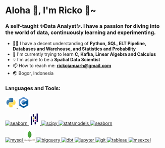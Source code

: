<h1 align="left">Aloha 👋, I'm Ricko 🍍~</h1>
<h3 align="left">A self-taught ✨Data Analyst✨. I have a passion for diving into the world of data, continuously learning and experimenting.</h3>

- 👨‍🏫 I have a decent understanding of **Python, SQL, ELT Pipeline, Databases and Warehouse, and Statistics and Probability**
- 🌱 I'm currently trying to learn **C, Kafka, Linear Algebra and Calculus**
- 💡 I'm aspire to be a **Spatial Data Scientist**
- 📫 How to reach me: **rickojanuarh@gmail.com**
- 🌏 Bogor, Indonesia

<h3 align="left">Languages and Tools:</h3>
<p align="left">
  <a href="https://www.python.org" target="_blank" rel="noreferrer"> 
    <img src="https://raw.githubusercontent.com/devicons/devicon/master/icons/python/python-original.svg" alt="python" width="36" height="36"/>
  </a>
  <a href="https://www.cprogramming.com/" target="_blank" rel="noreferrer"> 
    <img src="https://raw.githubusercontent.com/devicons/devicon/master/icons/c/c-original.svg" alt="c" width="36" height="36"/>
  </a>
</p>

<p align="left">
  <a href="https://seaborn.pydata.org/" target="_blank" rel="noreferrer"> 
    <img src="https://vectorwiki.com/images/rQlsB__numpy.svg" alt="seaborn" width="36" height="36"/>
  </a>
  <a href="https://pandas.pydata.org/" target="_blank" rel="noreferrer"> 
    <img src="https://raw.githubusercontent.com/devicons/devicon/2ae2a900d2f041da66e950e4d48052658d850630/icons/pandas/pandas-original.svg" alt="pandas" width="36" height="36"/>
  </a>
  <a href="https://www.scipy.org/" target="_blank" rel="noferrer"> 
    <img src="https://scipy.org/images/logo.svg" alt="scipy" width="36" height="36"/>
  </a>
  <a href="https://www.statsmodels.org/" target="_blank" rel="noreferrer"> 
    <img src="https://www.statsmodels.org/stable/_images/statsmodels-logo-v2-no-text.svg" alt="statsmodels" width="36" height="36"/>
  </a>
  <a href="https://seaborn.pydata.org/" target="_blank" rel="noreferrer"> 
    <img src="https://seaborn.pydata.org/_images/logo-mark-lightbg.svg" alt="seaborn" width="36" height="36"/>
  </a>
</p>

<p align="left">
  <a href="https://www.mysql.com/" target="_blank" rel="noreferrer"> 
    <img src="https://vectorwiki.com/images/8OeKq__mysql.svg" alt="mysql" width="36" height="36"/>
  </a>
  <a href="https://www.mongodb.com/" target="_blank" rel="noreferrer"> 
    <img src="https://raw.githubusercontent.com/devicons/devicon/master/icons/mongodb/mongodb-original-wordmark.svg" alt="mongodb" width="36" height="36"/>
  </a>
  <a href="https://cloud.google.com/bigquery" target="_blank" rel="noreferrer"> 
    <img src="https://vectorwiki.com/images/4tJ8T__google-bigquery-logo.svg" alt="bigquery" width="36" height="36"/>
  </a>
  <a href="https://docs.getdbt.com/" target="_blank" rel="noreferrer"> 
    <img src="https://seeklogo.com/images/D/dbt-logo-500AB0BAA7-seeklogo.com.png" alt="dbt" width="36" height="36"/>
  </a>
  <a href="https://jupyter.org/" target="_blank" rel="noreferrer"> 
    <img src="https://jupyter.org/assets/homepage/main-logo.svg" alt="jupyter" width="36" height="36"/>
  </a>
  <a href="https://git-scm.com/" target="_blank" rel="noreferrer"> 
    <img src="https://www.vectorlogo.zone/logos/git-scm/git-scm-icon.svg" alt="git" width="36" height="36"/>
  </a>
  <a href="https://public.tableau.com/app/profile/ricko.januar/vizzes" target="_blank" rel="noreferrer"> 
    <img src="https://vectorwiki.com/images/wbGV8__tableau-software.svg" alt="tableau" width="36" height="36"/>
  </a>
  <a href="https://www.microsoft.com/en-us/microsoft-365/excel" target="_blank" rel="noreferrer"> 
    <img src="https://vectorwiki.com/images/OxcfK__microsoft-excel-2013.svg" alt="msexcel" width="36" height="36"/>
  </a>
</p>

